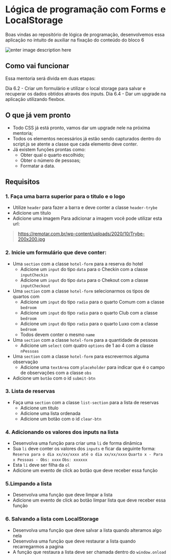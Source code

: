 

# Lógica de programação com Forms e LocalStorage 

  Boas vindas ao repositório de lógica de programação, desenvolvemos essa aplicação no intuito de auxiliar na fixação do conteúdo do bloco 6

![enter image description here](https://i.ibb.co/WxjmvMn/Captura-de-tela-de-2021-12-05-14-23-33.png)

## Como vai funcionar

Essa mentoria será divida em duas etapas:

 Dia 6.2 - Criar um formulário e utilizar o local storage para salvar e recuperar os dados obtidos através dos inputs.
 Dia 6.4 - Dar um upgrade na aplicação utilizando flexbox.

## O que já vem pronto
* Todo CSS  já está pronto, vamos dar um upgrade nele na próxima mentoria;
* Todos os elementos necessários já estão sendo capturados dentro do script.js se atente a classe que cada elemento deve conter.
* Já existem funções prontas como:
	* Obter qual o quarto escolhido;
	* Obter o número de pessoas;
	* Formatar a data.

## Requisitos

### 1. Faça uma barra superior para o titulo e o logo

 * Utilize `header` para fazer a barra e deve conter a classe `header-trybe`
 * Adicione um titulo
 * Adicione uma imagem
 Para adicionar a imagem você pode utilizar esta url:
> https://remotar.com.br/wp-content/uploads/2020/10/Trybe-200x200.jpg

### 2. Inicie um formulário que deve conter:

 * Uma `section` com a classe `hotel-form` para a reserva do hotel
   * Adicione um `input` do tipo `data` para o Checkin com a classe `inputCheckin`
   * Adicione um `input` do tipo `data` para o Chekout com a classe `inputCheckout`
* Uma `section` com a classe `hotel-form` selecionarmos os tipos de quartos com
	* Adicione um `input` do tipo `radio` para o quarto Comum com a classe `bedroom`
	* Adicione um `input` do tipo `radio` para o quarto Club com a classe `bedroom`
	* Adicione um `input` do tipo `radio` para o quarto Luxo com a classe `bedroom`
	* Todos devem conter o mesmo `name`
* Uma `section` com a classe `hotel-form` para a quantidade de pessoas
	* Adicione um `select` com quatro `options` de 1 ao 4 com a classe `nPessoas`
* Uma `section` com a classe `hotel-form` para escrevermos alguma observação
	* Adicione uma `textArea` com `placeholder` para indicar que é o campo de observações com a classe `obs`
* Adicione um `botão` com o id `submit-btn`

### 3. Lista de reservas
* Faça uma `section` com a classe `list-section` para a lista de reservas
	* Adicione um titulo 
	* Adicione uma lista ordenada
	* Adicione um botão com o id `clear-btn`

### 4. Adicionando os valores dos inputs na lista
* Desenvolva uma função para criar uma `li` de forma dinâmica 
* Sua `li` deve conter os valores dos `inputs` e ficar da seguinte forma:
`Reserva para o dia xx/xx/xxxx até o dia xx/xx/xxxx`
`Quarto x - Para x Pessoas - Obs: xxxx`
`Obs: xxxxxx`
* Esta `li` deve ser filha da `ol` 
* Adicione um evento de click ao botão que deve receber essa função

### 5.Limpando a lista
* Desenvolva uma função que deve limpar a lista
* Adicione um evento de click ao botão limpar lista que deve receber essa função

### 6. Salvando a lista com LocalStorage

*  Desenvolva uma função que deve salvar a lista quando alteramos algo nela
*  Desenvolva uma função que deve restaurar a lista quando recarregarmos a pagina
* A função que restaura a lista deve ser chamada dentro do `window.onload`

